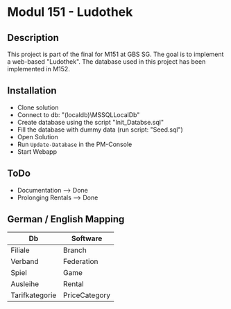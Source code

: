 # Modul 151 - Ludothek 
## Description
This project is part of the final for M151 at GBS SG.
The goal is to implement a web-based "Ludothek". The database used in this project has been implemented in M152.

## Installation
- Clone solution
- Connect to db: "(localdb)\MSSQLLocalDb"
- Create database using the script "Init_Databse.sql"
- Fill the database with dummy data (run script: "Seed.sql")
- Open Solution
- Run `Update-Database` in the PM-Console
- Start Webapp

## ToDo
- Documentation --> Done
- Prolonging Rentals --> Done

## German / English Mapping

| Db            |Software       |
| ------------- |-------------|
| Filiale       | Branch        |
| Verband       | Federation    |
| Spiel         | Game          |
| Ausleihe      | Rental         |
| Tarifkategorie | PriceCategory |
